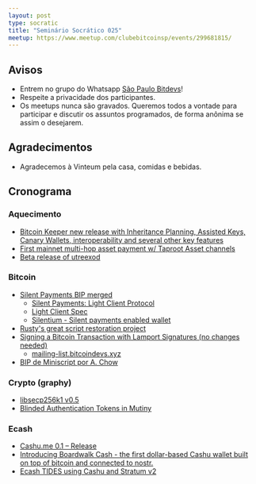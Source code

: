 ```yaml
---
layout: post
type: socratic
title: "Seminário Socrático 025"
meetup: https://www.meetup.com/clubebitcoinsp/events/299681815/
---
```


## Avisos

- Entrem no grupo do Whatsapp [São Paulo Bitdevs](https://chat.whatsapp.com/HiaPqjmUqER5djFPR1Yl3T)!
- Respeite a privacidade dos participantes.
- Os meetups nunca são gravados. Queremos todos a vontade para participar e discutir os assuntos programados, de forma anônima se assim o desejarem.

## Agradecimentos

- Agradecemos à Vinteum pela casa, comidas e bebidas.

## Cronograma

### Aquecimento
* [Bitcoin Keeper new release with Inheritance Planning, Assisted Keys, Canary Wallets, interoperability and several other key features](https://twitter.com/bitcoinKeeper_/status/1788599293152301281)
* [First mainnet multi-hop asset payment w/ Taproot Asset channels](https://twitter.com/roasbeef/status/1788624974728790471)
* [Beta release of utreexod](https://mailing-list.bitcoindevs.xyz/bitcoindev/d5f47120-3397-4f56-93ca-dd310d845f3cn@googlegroups.com/T/#u)

### Bitcoin

* [Silent Payments BIP merged](https://twitter.com/reardencode/status/1788577217884364861)
    - [Silent Payments: Light Client Protocol](https://delvingbitcoin.org/t/silent-payments-light-client-protocol/891)
    - [Light Client Spec](https://github.com/setavenger/BIP0352-light-client-specification)
    - [Silentium - Silent payments enabled wallet](https://twitter.com/TheSingerLouis/status/1790824126472667227)
* [Rusty's great script restoration project](https://twitter.com/reardencode/status/1786403843141505416)
* [Signing a Bitcoin Transaction with Lamport Signatures (no changes needed)](https://bitcoinops.org/en/newsletters/2024/05/08/#consensus-enforced-lamport-signatures-on-top-of-ecdsa-signatures)
    - [mailing-list.bitcoindevs.xyz](https://mailing-list.bitcoindevs.xyz/bitcoindev/CAEM=y+XyW8wNOekw13C5jDMzQ-dOJpQrBC+qR8-uDot25tM=XA@mail.gmail.com/#r)
* [BIP de Miniscript por A. Chow](https://mailing-list.bitcoindevs.xyz/bitcoindev/0be34bd2-637b-44b1-a0d5-e0ad5812d505@achow101.com/)

### Crypto (graphy)
* [libsecp256k1 v0.5](https://github.com/bitcoin-core/secp256k1/blob/master/CHANGELOG.md#050---2024-05-06)
* [Blinded Authentication Tokens in Mutiny](https://blog.mutinywallet.com/blinded-authentication/)

### Ecash
* [Cashu.me 0.1 – Release](https://primal.net/e/note150ywd3rmpw086uwus22kyf45gvqk78r6dl8qm4rv65jem49hglts3um34a)
* [Introducing Boardwalk Cash - the first dollar-based Cashu wallet built on top of bitcoin and connected to nostr.](https://primal.net/e/note178du87hqdtfyuflpfznq5m3lmgc3sae0ur29qda7v2fyjlzwh0nskfazq7)
* [Ecash TIDES using Cashu and Stratum v2](https://delvingbitcoin.org/t/ecash-tides-using-cashu-and-stratum-v2/870/1)
